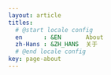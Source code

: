 ```yaml
---
layout: article
titles:
  # @start locale config
  en      : &EN       About
  zh-Hans : &ZH_HANS  关于
  # @end locale config
key: page-about
---
```


